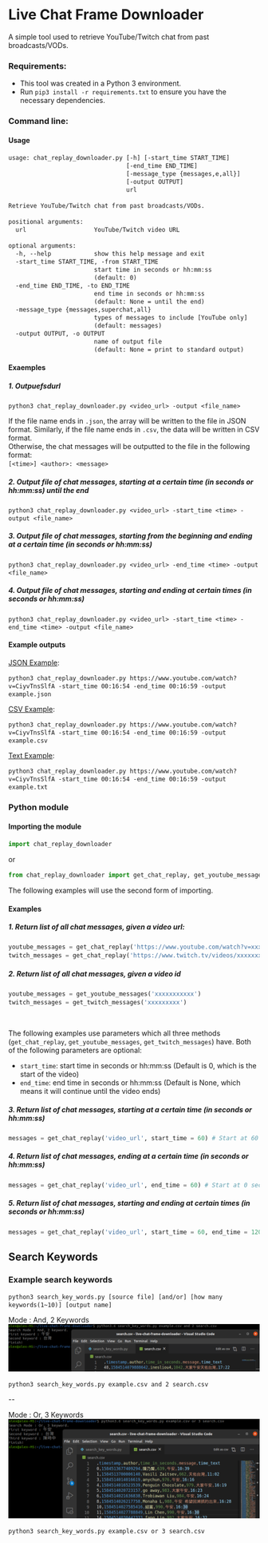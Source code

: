 # Live Chat Frame Downloader
A simple tool used to retrieve YouTube/Twitch chat from past broadcasts/VODs.

### Requirements:
* This tool was created in a Python 3 environment.
* Run `pip3 install -r requirements.txt` to ensure you have the necessary dependencies.

### Command line:
#### Usage
```
usage: chat_replay_downloader.py [-h] [-start_time START_TIME]
                                 [-end_time END_TIME]
                                 [-message_type {messages,e,all}]
                                 [-output OUTPUT]
                                 url

Retrieve YouTube/Twitch chat from past broadcasts/VODs.

positional arguments:
  url                   YouTube/Twitch video URL

optional arguments:
  -h, --help            show this help message and exit
  -start_time START_TIME, -from START_TIME
                        start time in seconds or hh:mm:ss
                        (default: 0)
  -end_time END_TIME, -to END_TIME
                        end time in seconds or hh:mm:ss
                        (default: None = until the end)
  -message_type {messages,superchat,all}
                        types of messages to include [YouTube only]
                        (default: messages)
  -output OUTPUT, -o OUTPUT
                        name of output file
                        (default: None = print to standard output)
```

#### Exaemples
##### 1. Outpuefsdurl
```
python3 chat_replay_downloader.py <video_url> -output <file_name>
```


If the file name ends in `.json`, the array will be written to the file in JSON format. Similarly, if the file name ends in `.csv`, the data will be written in CSV format. <br> Otherwise, the chat messages will be outputted to the file in the following format:<br>
`[<time>] <author>: <message>`

##### 2. Output file of chat messages, starting at a certain time (in seconds or hh:mm:ss) until the end
```
python3 chat_replay_downloader.py <video_url> -start_time <time> -output <file_name>
```

##### 3. Output file of chat messages, starting from the beginning and ending at a certain time (in seconds or hh:mm:ss)
```
python3 chat_replay_downloader.py <video_url> -end_time <time> -output <file_name>
```

##### 4. Output file of chat messages, starting and ending at certain times (in seconds or hh:mm:ss)
```
python3 chat_replay_downloader.py <video_url> -start_time <time> -end_time <time> -output <file_name>
```

#### Example outputs
[JSON Example](examples/example.json):
```
python3 chat_replay_downloader.py https://www.youtube.com/watch?v=CiyvTnsSlfA -start_time 00:16:54 -end_time 00:16:59 -output example.json
```

[CSV Example](examples/example.csv):
```
python3 chat_replay_downloader.py https://www.youtube.com/watch?v=CiyvTnsSlfA -start_time 00:16:54 -end_time 00:16:59 -output example.csv
```

[Text Example](examples/example.txt):
```
python3 chat_replay_downloader.py https://www.youtube.com/watch?v=CiyvTnsSlfA -start_time 00:16:54 -end_time 00:16:59 -output example.txt
```

### Python module

#### Importing the module

```python
import chat_replay_downloader
```
or

```python
from chat_replay_downloader import get_chat_replay, get_youtube_messages, get_twitch_messages
```
The following examples will use the second form of importing.

#### Examples
##### 1. Return list of all chat messages, given a video url:
```python
youtube_messages = get_chat_replay('https://www.youtube.com/watch?v=xxxxxxxxxxx')
twitch_messages = get_chat_replay('https://www.twitch.tv/videos/xxxxxxxxx')
```

##### 2. Return list of all chat messages, given a video id
```python
youtube_messages = get_youtube_messages('xxxxxxxxxxx')
twitch_messages = get_twitch_messages('xxxxxxxxx')
```
<br/>

The following examples use parameters which all three methods (`get_chat_replay`, `get_youtube_messages`, `get_twitch_messages`) have. Both of the following parameters are optional:
* `start_time`: start time in seconds or hh:mm:ss (Default is 0, which is the start of the video)
* `end_time`: end time in seconds or hh:mm:ss (Default is None, which means it will continue until the video ends)

##### 3. Return list of chat messages, starting at a certain time (in seconds or hh:mm:ss)
```python
messages = get_chat_replay('video_url', start_time = 60) # Start at 60 seconds and continue until the end
```

##### 4. Return list of chat messages, ending at a certain time (in seconds or hh:mm:ss)
```python
messages = get_chat_replay('video_url', end_time = 60) # Start at 0 seconds (beginning) and end at 60 seconds
```

##### 5. Return list of chat messages, starting and ending at certain times (in seconds or hh:mm:ss)
```python
messages = get_chat_replay('video_url', start_time = 60, end_time = 120) # Start at 60 seconds and end at 120 seconds
```

## Search Keywords
### Example search keywords
```
python3 search_key_words.py [source file] [and/or] [how many keywords(1~10)] [output name]
```
Mode : And, 2 Keywords
![output](figures/and_2.png)  
```
python3 search_key_words.py example.csv and 2 search.csv
```
--  

Mode : Or, 3 Keywords
![output](figures/or_3.png)  
```
python3 search_key_words.py example.csv or 3 search.csv
```